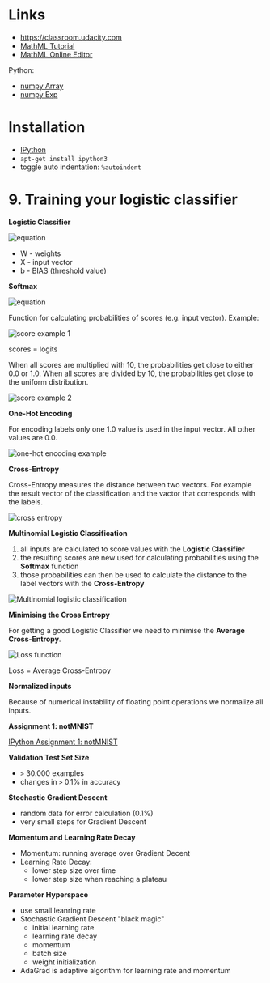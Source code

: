 # Links

* https://classroom.udacity.com
* [MathML Tutorial](http://www.math-it.org/Publikationen/MathML_de.html)
* [MathML Online Editor](https://www.tutorialspoint.com/mathml/try_mathml.php)

Python:

* [numpy Array](https://docs.scipy.org/doc/numpy/reference/generated/numpy.array.html)
* [numpy Exp](https://docs.scipy.org/doc/numpy/reference/generated/numpy.exp.html)

# Installation

* [IPython](https://wiki.ubuntuusers.de/Archiv/IPython/)
* `apt-get install ipython3`
* toggle auto indentation: `%autoindent`

# 9. Training your logistic classifier

**Logistic Classifier**

![equation](http://mathurl.com/y9e58teg.png)

* W - weights
* X - input vector
* b - BIAS (threshold value)

**Softmax**

![equation](http://mathurl.com/ybtfplbf.png)

Function for calculating probabilities of scores (e.g. input vector).
Example:

![score example 1](http://mathurl.com/ybgqp6ud.png)

scores = logits

When all scores are multiplied with 10, the probabilities get close to either 0.0 or 1.0.
When all scores are divided by 10, the probabilities get close to the uniform distribution.

![score example 2](http://mathurl.com/y9z6pb7j.png)

**One-Hot Encoding**

For encoding labels only one 1.0 value is used in the input vector. All other values are 0.0.

![one-hot encoding example](http://mathurl.com/yb2bs7me.png)

**Cross-Entropy**

Cross-Entropy measures the distance between two vectors. For example the result vector of the classification and the vactor that corresponds with the labels.

![cross entropy](http://mathurl.com/ycerht8k.png)

**Multinomial Logistic Classification**

1. all inputs are calculated to score values with the **Logistic Classifier**
2. the resulting scores are new used for calculating probabilities using the **Softmax** function
3. those probabilities can then be used to calculate the distance to the label vectors with the **Cross-Entropy**

![Multinomial logistic classification](http://mathurl.com/y9av44od.png)

**Minimising the Cross Entropy**

For getting a good Logistic Classifier we need to minimise the **Average Cross-Entropy**.

![Loss function](http://mathurl.com/y9rn2ekw.png)

Loss = Average Cross-Entropy

**Normalized inputs**

Because of numerical instability of floating point operations we normalize all inputs.

**Assignment 1: notMNIST**

[IPython Assignment 1: notMNIST](https://github.com/tensorflow/tensorflow/blob/master/tensorflow/examples/udacity/1_notmnist.ipynb)

**Validation Test Set Size**

* `>` 30.000 examples
* changes in `>` 0.1% in accuracy

**Stochastic Gradient Descent**

* random data for error calculation (0.1%)
* very small steps for Gradient Descent

**Momentum and Learning Rate Decay**

* Momentum: running average over Gradient Decent
* Learning Rate Decay:
  * lower step size over time
  * lower step size when reaching a plateau

**Parameter Hyperspace**

* use small leanring rate
* Stochastic Gradient Descent "black magic"
  * initial learning rate
  * learning rate decay
  * momentum
  * batch size
  * weight initialization
* AdaGrad is adaptive algorithm for learning rate and momentum
